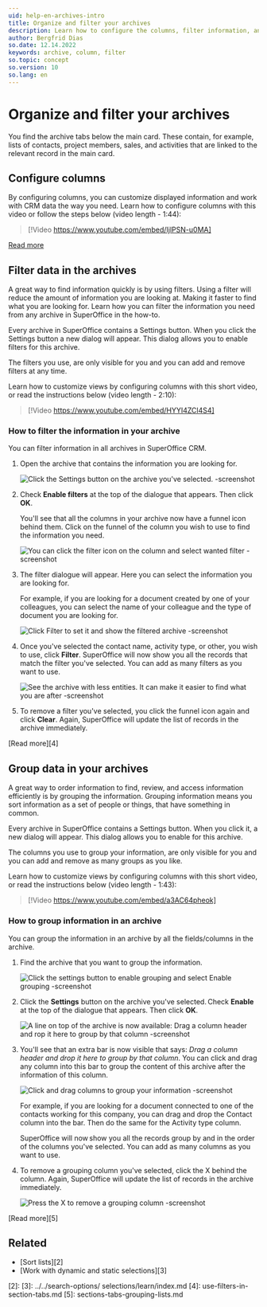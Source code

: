 ```yaml
---
uid: help-en-archives-intro
title: Organize and filter your archives
description: Learn how to configure the columns, filter information, and group information registered in your archives to find the information you saved in the archives faster.
author: Bergfrid Dias
so.date: 12.14.2022
keywords: archive, column, filter
so.topic: concept
so.version: 10
so.lang: en
---
```


# Organize and filter your archives

You find the archive tabs below the main card. These contain, for example, lists of contacts, project members, sales, and activities that are linked to the relevant record in the main card.

## Configure columns

By configuring columns, you can customize displayed information and work with CRM data the way you need. Learn how to configure columns with this video or follow the steps below (video length - 1:44):

<!-- markdownlint-disable-next-line MD034 DOCSMD007 -->
> [!Video https://www.youtube.com/embed/IjlPSN-u0MA]

[Read more][1]

## Filter data in the archives

A great way to find information quickly is by using filters. Using a filter will reduce the amount of information you are looking at. Making it faster to find what you are looking for. Learn how you can filter the information you need from any archive in SuperOffice in the how-to.

Every archive in SuperOffice contains a Settings button. When you click the Settings button a new dialog will appear. This dialog allows you to enable filters for this archive.

The filters you use, are only visible for you and you can add and remove filters at any time.

Learn how to customize views by configuring columns with this short video, or read the instructions below (video length - 2:10):

<!-- markdownlint-disable-next-line MD034 DOCSMD007 -->
> [!Video https://www.youtube.com/embed/HYYI4ZCl4S4]

### How to filter the information in your archive

You can filter information in all archives in SuperOffice CRM.

1. Open the archive that contains the information you are looking for.

    ![Click the Settings button on the archive you've selected. -screenshot][img1]

1. Check **Enable filters** at the top of the dialogue that appears. Then click **OK**.

    You'll see that all the columns in your archive now have a funnel icon behind them. Click on the funnel of the column you wish to use to find the information you need.

    ![You can click the filter icon on the column and select wanted filter -screenshot][img2]

1. The filter dialogue will appear. Here you can select the information you are looking for.

    For example, if you are looking for a document created by one of your colleagues, you can select the name of your colleague and the type of document you are looking for.

    ![Click Filter to set it and show the filtered archive -screenshot][img3]

1. Once you've selected the contact name, activity type, or other, you wish to use, click **Filter**. SuperOffice will now show you all the records that match the filter you've selected. You can add as many filters as you want to use.

    ![See the archive with less entities. It can make it easier to find what you are after -screenshot][img4]

1. To remove a filter you've selected, you click the funnel icon again and click **Clear**. Again, SuperOffice will update the list of records in the archive immediately.

[Read more][4]

## Group data in your archives

A great way to order information to find, review, and access information efficiently is by grouping the information. Grouping information means you sort information as a set of people or things, that have something in common.

Every archive in SuperOffice contains a Settings button. When you click it, a new dialog will appear. This dialog allows you to enable for this archive.

The columns you use to group your information, are only visible for you and you can add and remove as many groups as you like.

Learn how to customize views by configuring columns with this short video, or read the instructions below (video length - 1:43):

<!-- markdownlint-disable-next-line MD034 DOCSMD007 -->
> [!Video https://www.youtube.com/embed/a3AC64pheok]

### How to group information in an archive

You can group the information in an archive by all the fields/columns in the archive.

1. Find the archive that you want to group the information.

    ![Click the settings button to enable grouping and select Enable grouping -screenshot][img5]

1. Click the **Settings** button on the archive you've selected. Check **Enable** at the top of the dialogue that appears. Then click **OK**.

    ![A line on top of the archive is now available: Drag a column header and rop it here to group by that column -screenshot][img6]

1. You'll see that an extra bar is now visible that says: *Drag a column header and drop it here to group by that column*. You can click and drag any column into this bar to group the content of this archive after the information of this column.

    ![Click and drag columns to group your information -screenshot][img7]

    For example, if you are looking for a document connected to one of the contacts working for this company, you can drag and drop the Contact column into the bar. Then do the same for the Activity type column.

    SuperOffice will now show you all the records group by and in the order of the columns you've selected. You can add as many columns as you want to use.

1. To remove a grouping column you've selected, click the X behind the column. Again, SuperOffice will update the list of records in the archive immediately.

    ![Press the X to remove a grouping column -screenshot][img8]

[Read more][5]

## Related

* [Sort lists][2]
* [Work with dynamic and static selections][3]

<!-- Referenced links -->
[1]: changing-column-view.md
[2]:
[3]: ../../search-options/ selections/learn/index.md
[4]: use-filters-in-section-tabs.md
[5]: sections-tabs-grouping-lists.md

<!-- Referenced images -->
[img1]: media/archives-enable-filter.png
[img2]: media/getstarted-archives-filteron.png
[img3]: media/getstarted-archives-filter-ownersetting.png
[img4]: media/getstarted-archives-filter-owner.png
[img5]: media/archive-enable-grouping.png
[img6]: media/getstarted-archives-groupingon.png
[img7]: media/getstarted-archives-selectgroup.png
[img8]: media/getstarted-archives-deletegroup.png
